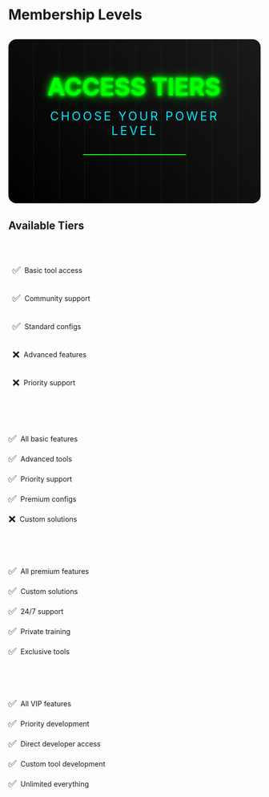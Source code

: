 # Membership Levels

<div class="hero-container">
  <div class="matrix-bg"></div>
  <div class="hero-content">
    <div class="glitch-text" data-text="ACCESS TIERS">ACCESS TIERS</div>
    <div class="cyber-subtitle">Choose Your Power Level</div>
    <div class="pulse-line"></div>
  </div>
</div>

## Available Tiers

<div class="tiers-grid">
  <Card title="Basic Access" icon="🔵">
    <Badge type="info" text="Entry Level" />
    <div class="tier-features">
      <div class="feature">
        <div class="feature-item">
          <span class="icon">✅</span>
          <span>Basic tool access</span>
        </div>
      </div>
      <div class="feature">
        <div class="feature-item">
          <span class="icon">✅</span>
          <span>Community support</span>
        </div>
      </div>
      <div class="feature">
        <div class="feature-item">
          <span class="icon">✅</span>
          <span>Standard configs</span>
        </div>
      </div>
      <div class="feature">
        <div class="feature-item">
          <span class="icon">❌</span>
          <span>Advanced features</span>
        </div>
      </div>
      <div class="feature">
        <div class="feature-item">
          <span class="icon">❌</span>
          <span>Priority support</span>
        </div>
      </div>
    </div>
    <PricingButton tier="Basic" icon="🔵" />
  </Card>

  <Card title="Premium Access" icon="⭐">
    <Badge type="tip" text="Most Popular" />
    <div class="tier-features">
      <div class="feature">
        <span class="icon">✅</span>
        <span>All basic features</span>
      </div>
      <div class="feature">
        <span class="icon">✅</span>
        <span>Advanced tools</span>
      </div>
      <div class="feature">
        <span class="icon">✅</span>
        <span>Priority support</span>
      </div>
      <div class="feature">
        <span class="icon">✅</span>
        <span>Premium configs</span>
      </div>
      <div class="feature">
        <span class="icon">❌</span>
        <span>Custom solutions</span>
      </div>
    </div>
    <PricingButton tier="Premium" icon="⭐" />
  </Card>

  <Card title="VIP Access" icon="👑">
    <Badge type="warning" text="Elite" />
    <div class="tier-features">
      <div class="feature">
        <span class="icon">✅</span>
        <span>All premium features</span>
      </div>
      <div class="feature">
        <span class="icon">✅</span>
        <span>Custom solutions</span>
      </div>
      <div class="feature">
        <span class="icon">✅</span>
        <span>24/7 support</span>
      </div>
      <div class="feature">
        <span class="icon">✅</span>
        <span>Private training</span>
      </div>
      <div class="feature">
        <span class="icon">✅</span>
        <span>Exclusive tools</span>
      </div>
    </div>
    <PricingButton tier="VIP" icon="👑" />
  </Card>

  <Card title="Diamond Access" icon="💎">
    <Badge type="danger" text="Ultimate" />
    <div class="tier-features">
      <div class="feature">
        <span class="icon">✅</span>
        <span>All VIP features</span>
      </div>
      <div class="feature">
        <span class="icon">✅</span>
        <span>Priority development</span>
      </div>
      <div class="feature">
        <span class="icon">✅</span>
        <span>Direct developer access</span>
      </div>
      <div class="feature">
        <span class="icon">✅</span>
        <span>Custom tool development</span>
      </div>
      <div class="feature">
        <span class="icon">✅</span>
        <span>Unlimited everything</span>
      </div>
    </div>
    <PricingButton tier="Diamond" icon="💎" />
  </Card>
</div>

<style>
.hero-container {
  background: linear-gradient(45deg, #000, #1a1a1a);
  padding: 4rem 2rem;
  margin: 2rem 0;
  border-radius: 1rem;
  position: relative;
  overflow: hidden;
}

.matrix-bg {
  position: absolute;
  top: 0;
  left: 0;
  right: 0;
  bottom: 0;
  background: 
    repeating-linear-gradient(90deg, 
      transparent, 
      transparent 50px, 
      rgba(0, 255, 0, 0.1) 50px, 
      rgba(0, 255, 0, 0.1) 51px
    );
  animation: scanline 8s linear infinite;
}

@keyframes scanline {
  0% { transform: translateY(0); }
  100% { transform: translateY(100%); }
}

.hero-content {
  position: relative;
  z-index: 1;
  text-align: center;
}

.glitch-text {
  font-size: 3rem;
  font-weight: bold;
  color: #00ff00;
  text-shadow: 
    0 0 5px #00ff00,
    0 0 10px #00ff00,
    0 0 20px #00ff00;
  animation: glitch 1s infinite;
}

@keyframes glitch {
  0% { transform: translate(0); }
  20% { transform: translate(-2px, 2px); }
  40% { transform: translate(-2px, -2px); }
  60% { transform: translate(2px, 2px); }
  80% { transform: translate(2px, -2px); }
  100% { transform: translate(0); }
}

.cyber-subtitle {
  font-size: 1.5rem;
  color: #00e5ff;
  margin-top: 1rem;
  text-transform: uppercase;
  letter-spacing: 4px;
}

.pulse-line {
  height: 2px;
  background: #00ff00;
  margin: 2rem auto;
  width: 200px;
  position: relative;
  animation: pulse 2s infinite;
}

@keyframes pulse {
  0% { transform: scaleX(1); opacity: 1; }
  50% { transform: scaleX(1.5); opacity: 0.5; }
  100% { transform: scaleX(1); opacity: 1; }
}

.tiers-grid {
  display: grid;
  grid-template-columns: repeat(auto-fit, minmax(300px, 1fr));
  gap: 2rem;
  margin: 2rem 0;
}

.tier-features {
  margin: 1rem 0;
}

.feature {
  display: flex;
  align-items: center;
  gap: 0.5rem;
  padding: 0.5rem 0;
  border-bottom: 1px solid var(--vp-c-border);
}

.feature:last-child {
  border-bottom: none;
}

.feature .icon {
  font-size: 1.2rem;
}

.feature-item {
  display: flex;
  align-items: center;
  gap: 0.5rem;
  padding: 0.5rem;
  border-radius: 0.25rem;
  cursor: pointer;
  transition: all 0.2s ease;
}

.feature-item:hover {
  background: var(--vp-c-bg-alt);
}
</style>